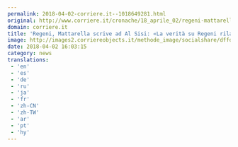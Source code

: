 ```yaml
---
permalink: 2018-04-02-corriere.it--1018649281.html
original: http://www.corriere.it/cronache/18_aprile_02/regeni-mattarella-scrive-ad-sisi-la-verita-regeni-rilancera-nostri-rapporti-7c2555be-3689-11e8-a836-1a6391d71628.shtml
domain: corriere.it
title: 'Regeni, Mattarella scrive ad Al Sisi: «La verità su Regeni rilancerà i nostri rapporti»'
image: http://images2.corriereobjects.it/methode_image/socialshare/dffdef32-368a-11e8-a836-1a6391d71628.jpg
date: 2018-04-02 16:03:15
category: news
translations: 
 - 'en'
 - 'es'
 - 'de'
 - 'ru'
 - 'ja'
 - 'fr'
 - 'zh-CN'
 - 'zh-TW'
 - 'ar'
 - 'pt'
 - 'hy'
---
```


